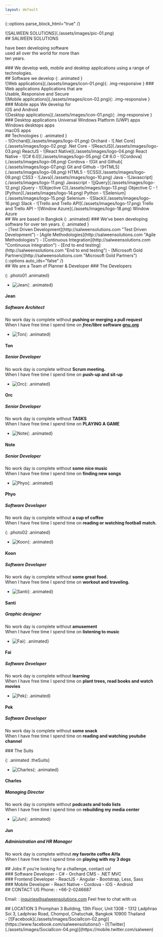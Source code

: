 ```yaml
---
layout: default
---
```


{::options parse_block_html="true" /}
<section class="content-services" id="SERVICES">
<div class="clearfix company-wrapper">
<div class="company-images animated">
![SALWEEN SOLUTIONS](./assets/images/pic-01.png)
</div>
<div class="company-text animated">
<div class="text-salween">
## SALWEEN SOLUTIONS

have been <span>developing software</span><br />
used all over the world for more than<br />
ten years.

</div>
### We develop
web, mobile and desktop applications using a range of technologies.
</div>
<div class="bounce-arrow">
<a href="#Technologies" class="scroll">
<i class="fa glyphicon glyphicon-menu-down"></i>
<i class="fa glyphicon glyphicon-menu-down"></i>
</a>
</div>
</div>
<div class="software-wrapper">
<div class="container">
<div class="title-software-inner">
## Software we develop
{: .animated }
<section class="image-wrapper img01 animated">
![Web applications](./assets/images/icon-01.png){: .img-responsive }
### Web applications
Applications that are<br /> Usable, Responsive and Secure
</section>
<section class="image-wrapper img02 animated">
![Mobile applications](./assets/images/icon-02.png){: .img-responsive }
### Mobile apps
We develop for<br />iOS and Android
</section>
<section class="image-wrapper img03 animated">
![Desktop applications](./assets/images/icon-01.png){: .img-responsive }
### Desktop applications
Universal Windows Platform (UWP) apps<br>Windows desktops apps<br>macOS apps
</section>
</div>
</div>
</div>
<section id="Technologies" class="technologies-wrapper">
## Technologies
{: .animated }
<div class="container">
<div class="technologies-inner ">
<div class="animated">
- ![Orchard](./assets/images/logo-01.png)  
Orchard
- ![.Net Core](./assets/images/logo-02.png)  
.Net Core
- ![ReactJS](./assets/images/logo-03.png)  
ReactJS
- ![React Native](./assets/images/logo-04.png)  
React Native
- ![C# 6.0](./assets/images/logo-05.png)  
C# 6.0
- ![Cordova](./assets/images/logo-06.png)  
Cordova
- ![Git and Github](./assets/images/logo-07.png)  
Git and Github
- ![HTML5](./assets/images/logo-08.png)  
HTML5
- ![CSS](./assets/images/logo-09.png)  
CSS3
- ![Java](./assets/images/logo-10.png)  
Java
- ![Javascript](./assets/images/logo-11.png)  
Javascript
- ![jQuery](./assets/images/logo-12.png)  
jQuery
- ![Objective C](./assets/images/logo-13.png)  
Objective C
- ![Python](./assets/images/logo-14.png)  
Python
- ![Selenium](./assets/images/logo-15.png)  
Selenium
- ![Slack](./assets/images/logo-16.png)  
Slack
- ![Trello and Trello API](./assets/images/logo-17.png)  
Trello and Trello API
- ![Window Azure](./assets/images/logo-18.png)  
Window Azure
</div>
</div>
</div>
<div class="bounce-arrow">
<a href="#TEAM" class="scroll">
<i class="fa glyphicon glyphicon-menu-down"></i>
<i class="fa glyphicon glyphicon-menu-down"></i>
</a>
</div>
</section>
</section>
<section class="based-area" id="ABOUT">
<div class="area-inner">
<div class="container">
## We are based in Bangkok
{: .animated}
### We’ve been developing software for over ten years.
{: .animated }
<div class="animated based-area-link">
- [Test Driven Development](http://salweensolutions.com "Test Driven Development")    
- [Agile Methodologies](http://salweensolutions.com "Agile Methodologies")    
- [Continuous Integration](http://salweensolutions.com "Continuous Integration")   
- [End to end testing](http://salweensolutions.com "End to end testing")  
- [Microsoft Gold Partners](http://salweensolutions.com "Microsoft Gold Partners")  
</div>  
</div>
</div>
</section>

<section class="content-team" id="TEAM">
{::options auto_ids="false" /}
<div class="animated">
## We are a Team of Planner & Developer
### The Developers
</div>

{: .photo01 .animated}
- ![Jean](./assets/images/Jean.png){:  .animated}
#### Jean    
##### Software Architect
No work day is complete without **pushing or merging a pull request**  
When I have free time I spend time on **_free/libre_ software [gnu.org](https://www.gnu.org/)**

- ![Ton](./assets/images/Ton.png){: .animated}  
#### Ton  
##### Senior Developer
No work day is complete without **Scrum meeting.**  
When I have free time I spend time on **push-up and sit-up**

- ![Orc](./assets/images/Orc.png){: .animated}  
#### Orc  
##### Senior Developer
No work day is complete without **TASKS**  
When I have free time I spend time on **PLAYING A GAME**

- ![Note](./assets/images/Note.png){: .animated}
#### Note   
##### Senior Developer
No work day is complete without **some nice music**  
When I have free time I spend time on **finding new songs**

- ![Phyo](./assets/images/Phyo.png){: .animated}  
#### Phyo
##### Software Developer
No work day is complete without **a cup of coffee**  
When I have free time I spend time on **reading or watching football match.**


{: .photo02 .animated}
- ![Koon](./assets/images/Koon.png){: .animated}
#### Koon    
##### Software Developer
No work day is complete without **some great food.**  
When I have free time I spend time on **workout and traveling.**

- ![Santi](./assets/images/Santi.png){: .animated}
#### Santi    
##### Graphic designer
No work day is complete without **amusement**  
When I have free time I spend time on **listening to music**

- ![Fai](./assets/images/Fai.png){: .animated}
#### Fai    
##### Software Developer
No work day is complete without **learning**  
When I have free time I spend time on **plant trees, read books and watch movies**

- ![Pek](./assets/images/Pek.png){: .animated}
#### Pek    
##### Software Developer
No work day is complete without **some snack**  
When I have free time I spend time on **reading and watching youtube channel**
<div class="animated">
### The Suits
</div>

{: .animated .theSuits}
- ![Charles](./assets/images/Charles.png){: .animated}
#### Charles    
##### Managing Director
No work day is complete without **podcasts and todo lists**  
When I have free time I spend time on **rebuilding my media center**
- ![Jun](./assets/images/Jun.png){: .animated}
#### Jun    
##### Administration and HR Manager
No work day is complete without **my favorite coffee AHa**  
When I have free time I spend time on **playing with my 3 dogs**
</section>
<section class="job" id="job">
<div class="animated container">
## Jobs
If you’re looking for a challenge, contact us!
<div class="job-inner">
### Software Developer  
- C#
- Orchard CMS
- .NET MVC  
</div>
<div class="job-inner">
### Frontend Developer   
- ReactJS
- Angular
- Bootstrap, Less, Sass  
</div>
<div class="job-inner">
### Mobile Developer  
- React Native
- Cordova
- iOS
- Android  
</div>
</div>
</section>
<div class="content-contact-us" id="CONTACT">
<div id="google-map">
</div>
</div>
<footer>
<div class="container">
<section>
## CONTACT US
Phone:
: +66-2-0246687  

Email:
: inquiries@salweensolutions.com
Feel free to chat with us
</section>
<section>
## LOCATION
3 Promphan 3 Building, 13th Floor, Unit 1308 - 1312  
Ladphrao Soi 3, Ladphrao Road, Chompol,  
Chatuchak, Bangkok 10900  
Thailand
</section>
<div class="social-link">
- [![Facebook](./assets/images/SocialIcon-02.png)](https://www.facebook.com/salweensolutions/)
- [![Twitter](./assets/images/SocialIcon-04.png)](https://mobile.twitter.com/salween)
</div>
</div>
</footer>
